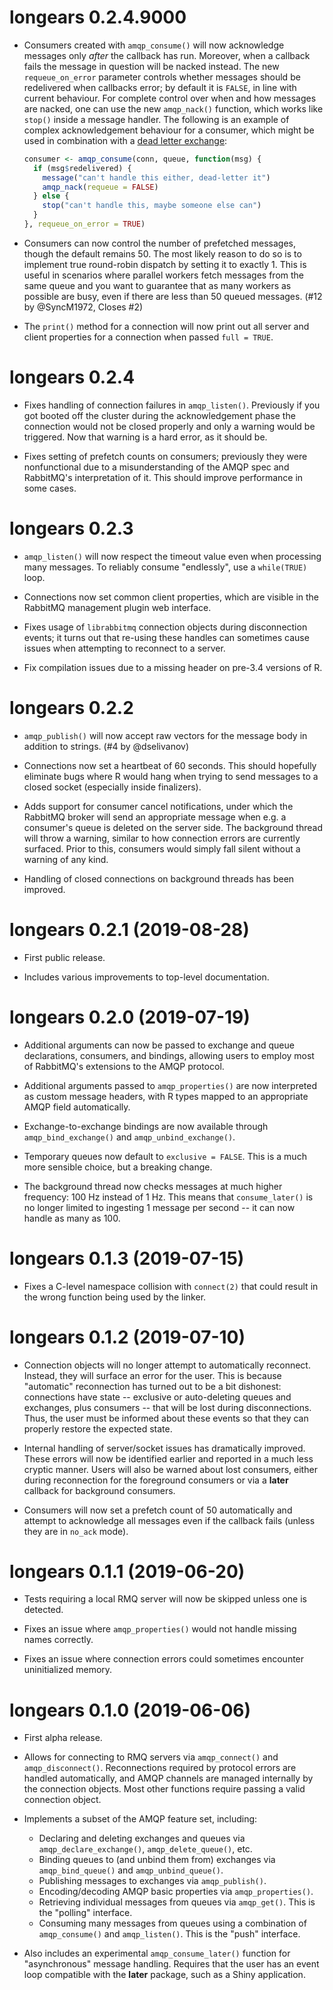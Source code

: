 # longears 0.2.4.9000

- Consumers created with `amqp_consume()` will now acknowledge messages only
  *after* the callback has run. Moreover, when a callback fails the message in
  question will be nacked instead. The new `requeue_on_error` parameter controls
  whether messages should be redelivered when callbacks error; by default it is
  `FALSE`, in line with current behaviour. For complete control over when and
  how messages are nacked, one can use the new `amqp_nack()` function, which
  works like `stop()` inside a message handler. The following is an example of
  complex acknowledgement behaviour for a consumer, which might be used in
  combination with a [dead letter exchange](https://www.rabbitmq.com/dlx.html):

  ```r
  consumer <- amqp_consume(conn, queue, function(msg) {
    if (msg$redelivered) {
      message("can't handle this either, dead-letter it")
      amqp_nack(requeue = FALSE)
    } else {
      stop("can't handle this, maybe someone else can")
    }
  }, requeue_on_error = TRUE)
  ```

- Consumers can now control the number of prefetched messages, though the
  default remains 50. The most likely reason to do so is to implement true
  round-robin dispatch by setting it to exactly 1. This is useful in scenarios
  where parallel workers fetch messages from the same queue and you want to
  guarantee that as many workers as possible are busy, even if there are less
  than 50 queued messages. (#12 by @SyncM1972, Closes #2)

- The `print()` method for a connection will now print out all server and client
  properties for a connection when passed `full = TRUE`.

# longears 0.2.4

- Fixes handling of connection failures in `amqp_listen()`. Previously if you
  got booted off the cluster during the acknowledgement phase the connection
  would not be closed properly and only a warning would be triggered. Now that
  warning is a hard error, as it should be.

- Fixes setting of prefetch counts on consumers; previously they were
  nonfunctional due to a misunderstanding of the AMQP spec and RabbitMQ's
  interpretation of it. This should improve performance in some cases.

# longears 0.2.3

- `amqp_listen()` will now respect the timeout value even when processing many
  messages. To reliably consume "endlessly", use a `while(TRUE)` loop.

- Connections now set common client properties, which are visible in the
  RabbitMQ management plugin web interface.

- Fixes usage of `librabbitmq` connection objects during disconnection events;
  it turns out that re-using these handles can sometimes cause issues when
  attempting to reconnect to a server.

- Fix compilation issues due to a missing header on pre-3.4 versions of R.

# longears 0.2.2

- `amqp_publish()` will now accept raw vectors for the message body in addition
  to strings. (#4 by @dselivanov)

- Connections now set a heartbeat of 60 seconds. This should hopefully eliminate
  bugs where R would hang when trying to send messages to a closed socket
  (especially inside finalizers).

- Adds support for consumer cancel notifications, under which the RabbitMQ
  broker will send an appropriate message when e.g. a consumer's queue is
  deleted on the server side. The background thread will throw a warning,
  similar to how connection errors are currently surfaced. Prior to this,
  consumers would simply fall silent without a warning of any kind.

- Handling of closed connections on background threads has been improved.

# longears 0.2.1 (2019-08-28)

- First public release.

- Includes various improvements to top-level documentation.

# longears 0.2.0 (2019-07-19)

- Additional arguments can now be passed to exchange and queue declarations,
  consumers, and bindings, allowing users to employ most of RabbitMQ's
  extensions to the AMQP protocol.

- Additional arguments passed to `amqp_properties()` are now interpreted as
  custom message headers, with R types mapped to an appropriate AMQP field
  automatically.

- Exchange-to-exchange bindings are now available through `amqp_bind_exchange()`
  and `amqp_unbind_exchange()`.

- Temporary queues now default to `exclusive = FALSE`. This is a much more
  sensible choice, but a breaking change.

- The background thread now checks messages at much higher frequency: 100 Hz
  instead of 1 Hz. This means that `consume_later()` is no longer limited to
  ingesting 1 message per second -- it can now handle as many as 100.

# longears 0.1.3 (2019-07-15)

- Fixes a C-level namespace collision with `connect(2)` that could result in
  the wrong function being used by the linker.

# longears 0.1.2 (2019-07-10)

- Connection objects will no longer attempt to automatically reconnect. Instead,
  they will surface an error for the user. This is because "automatic"
  reconnection has turned out to be a bit dishonest: connections have state --
  exclusive or auto-deleting queues and exchanges, plus consumers -- that will
  be lost during disconnections. Thus, the user must be informed about these
  events so that they can properly restore the expected state.

- Internal handling of server/socket issues has dramatically improved. These
  errors will now be identified earlier and reported in a much less cryptic
  manner. Users will also be warned about lost consumers, either during
  reconnection for the foreground consumers or via a **later** callback for
  background consumers.

- Consumers will now set a prefetch count of 50 automatically and attempt to
  acknowledge all messages even if the callback fails (unless they are in
  `no_ack` mode).

# longears 0.1.1 (2019-06-20)

- Tests requiring a local RMQ server will now be skipped unless one is detected.

- Fixes an issue where `amqp_properties()` would not handle missing names
  correctly.

- Fixes an issue where connection errors could sometimes encounter uninitialized
  memory.

# longears 0.1.0 (2019-06-06)

- First alpha release.

- Allows for connecting to RMQ servers via `amqp_connect()` and
  `amqp_disconnect()`. Reconnections required by protocol errors are handled
  automatically, and AMQP channels are managed internally by the connection
  objects. Most other functions require passing a valid connection object.

- Implements a subset of the AMQP feature set, including:

  - Declaring and deleting exchanges and queues via `amqp_declare_exchange()`,
    `amqp_delete_queue()`, etc.
  - Binding queues to (and unbind them from) exchanges via `amqp_bind_queue()`
    and `amqp_unbind_queue()`.
  - Publishing messages to exchanges via `amqp_publish()`.
  - Encoding/decoding AMQP basic properties via `amqp_properties()`.
  - Retrieving individual messages from queues via `amqp_get()`. This is the
    "polling" interface.
  - Consuming many messages from queues using a combination of `amqp_consume()`
    and `amqp_listen()`. This is the "push" interface.

- Also includes an experimental `amqp_consume_later()` function for
  "asynchronous" message handling. Requires that the user has an event loop
  compatible with the **later** package, such as a Shiny application.
